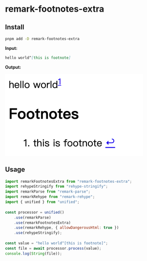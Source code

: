 # remark-footnotes-extra

## Install

```sh
pnpm add -D remark-footnotes-extra
``` 

**Input:**

```markdown
hello world^[this is footnote]
```

**Output:**

![output](assets/image-1.png)

## Usage

```js
import remarkFootnotesExtra from "remark-footnotes-extra";
import rehypeStringify from "rehype-stringify";
import remarkParse from "remark-parse";
import remarkRehype from "remark-rehype";
import { unified } from "unified";

const processor = unified()
    .use(remarkParse)
    .use(remarkFootnotesExtra)
    .use(remarkRehype, { allowDangerousHtml: true })
    .use(rehypeStringify);

const value = "hello world^[this is footnote]";
const file = await processor.process(value);
console.log(String(file));
```
